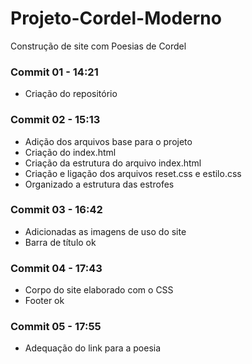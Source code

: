 # Projeto-Cordel-Moderno
Construção de site com Poesias de Cordel

### Commit 01 - 14:21
* Criação do repositório

### Commit 02 - 15:13
* Adição dos arquivos base para o projeto
* Criação do index.html
* Criação da estrutura do arquivo index.html
* Criação e ligação dos arquivos reset.css e estilo.css
* Organizado a estrutura das estrofes

### Commit 03 - 16:42
* Adicionadas as imagens de uso do site
* Barra de título ok

### Commit 04 - 17:43
* Corpo do site elaborado com o CSS
* Footer ok

### Commit 05 - 17:55
* Adequação do link para a poesia
